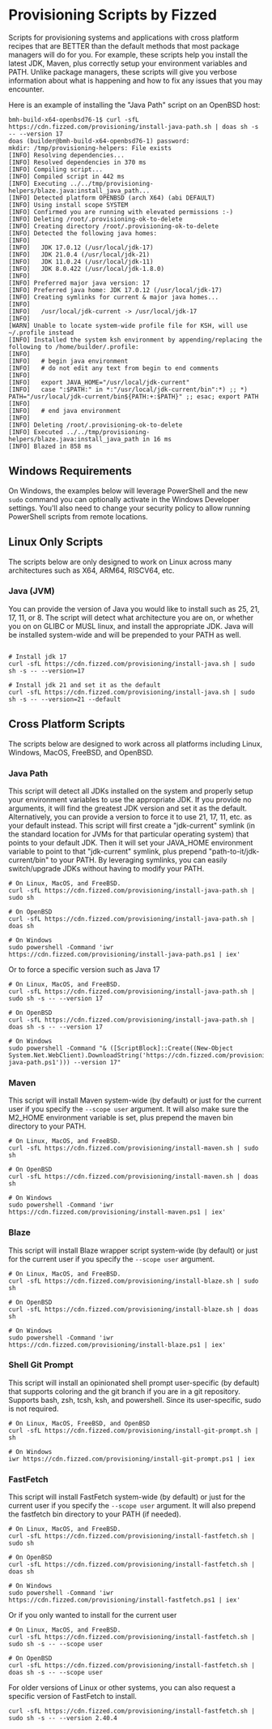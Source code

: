 # Provisioning Scripts by Fizzed

Scripts for provisioning systems and applications with cross platform recipes that are BETTER than the default methods
that most package managers will do for you.  For example, these scripts help you install the latest JDK, Maven, plus
correctly setup your environment variables and PATH. Unlike package managers, these scripts will give you verbose
information about what is happening and how to fix any issues that you may encounter.

Here is an example of installing the "Java Path" script on an OpenBSD host:

```shell
bmh-build-x64-openbsd76-1$ curl -sfL https://cdn.fizzed.com/provisioning/install-java-path.sh | doas sh -s -- --version 17
doas (builder@bmh-build-x64-openbsd76-1) password: 
mkdir: /tmp/provisioning-helpers: File exists
[INFO] Resolving dependencies...
[INFO] Resolved dependencies in 370 ms
[INFO] Compiling script...
[INFO] Compiled script in 442 ms
[INFO] Executing ../../tmp/provisioning-helpers/blaze.java:install_java_path...
[INFO] Detected platform OPENBSD (arch X64) (abi DEFAULT)
[INFO] Using install scope SYSTEM
[INFO] Confirmed you are running with elevated permissions :-)
[INFO] Deleting /root/.provisioning-ok-to-delete
[INFO] Creating directory /root/.provisioning-ok-to-delete
[INFO] Detected the following java homes:
[INFO] 
[INFO]   JDK 17.0.12 (/usr/local/jdk-17)
[INFO]   JDK 21.0.4 (/usr/local/jdk-21)
[INFO]   JDK 11.0.24 (/usr/local/jdk-11)
[INFO]   JDK 8.0.422 (/usr/local/jdk-1.8.0)
[INFO] 
[INFO] Preferred major java version: 17
[INFO] Preferred java home: JDK 17.0.12 (/usr/local/jdk-17)
[INFO] Creating symlinks for current & major java homes...
[INFO] 
[INFO]   /usr/local/jdk-current -> /usr/local/jdk-17
[INFO] 
[WARN] Unable to locate system-wide profile file for KSH, will use ~/.profile instead
[INFO] Installed the system ksh environment by appending/replacing the following to /home/builder/.profile:
[INFO] 
[INFO]   # begin java environment
[INFO]   # do not edit any text from begin to end comments
[INFO]   
[INFO]   export JAVA_HOME="/usr/local/jdk-current"
[INFO]   case ":$PATH:" in *:"/usr/local/jdk-current/bin":*) ;; *) PATH="/usr/local/jdk-current/bin${PATH:+:$PATH}" ;; esac; export PATH
[INFO]   
[INFO]   # end java environment
[INFO] 
[INFO] Deleting /root/.provisioning-ok-to-delete
[INFO] Executed ../../tmp/provisioning-helpers/blaze.java:install_java_path in 16 ms
[INFO] Blazed in 858 ms
```

## Windows Requirements

On Windows, the examples below will leverage PowerShell and the new `sudo` command you can optionally activate in
the Windows Developer settings. You'll also need to change your security policy to allow running PowerShell scripts
from remote locations.



## Linux Only Scripts

The scripts below are only designed to work on Linux across many architectures such as X64, ARM64, RISCV64, etc.

### Java (JVM)

You can provide the version of Java you would like to install such as 25, 21, 17, 11, or 8. The script will detect
what architecture you are on, or whether you on on GLIBC or MUSL linux, and install the appropriate JDK. Java will
be installed system-wide and will be prepended to your PATH as well.

```shell

# Install jdk 17
curl -sfL https://cdn.fizzed.com/provisioning/install-java.sh | sudo sh -s -- --version=17

# Install jdk 21 and set it as the default
curl -sfL https://cdn.fizzed.com/provisioning/install-java.sh | sudo sh -s -- --version=21 --default
```



## Cross Platform Scripts

The scripts below are designed to work across all platforms including Linux, Windows, MacOS, FreeBSD, and OpenBSD.



### Java Path

This script will detect all JDKs installed on the system and properly setup your environment variables to use the
appropriate JDK. If you provide no arguments, it will find the greatest JDK version and set it as the default. 
Alternatively, you can provide a version to force it to use 21, 17, 11, etc. as your default instead. This script will
first create a "jdk-current" symlink (in the standard location for JVMs for that particular operating system) that points
to your default JDK. Then it will set your JAVA_HOME environment variable to point to that "jdk-current" symlink, plus
prepend "path-to-it/jdk-current/bin" to your PATH. By leveraging symlinks, you can easily switch/upgrade JDKs without
having to modify your PATH.

```shell
# On Linux, MacOS, and FreeBSD.
curl -sfL https://cdn.fizzed.com/provisioning/install-java-path.sh | sudo sh

# On OpenBSD
curl -sfL https://cdn.fizzed.com/provisioning/install-java-path.sh | doas sh

# On Windows
sudo powershell -Command 'iwr https://cdn.fizzed.com/provisioning/install-java-path.ps1 | iex'
```

Or to force a specific version such as Java 17

```shell
# On Linux, MacOS, and FreeBSD.
curl -sfL https://cdn.fizzed.com/provisioning/install-java-path.sh | sudo sh -s -- --version 17

# On OpenBSD
curl -sfL https://cdn.fizzed.com/provisioning/install-java-path.sh | doas sh -s -- --version 17

# On Windows
sudo powershell -Command "& ([ScriptBlock]::Create((New-Object System.Net.WebClient).DownloadString('https://cdn.fizzed.com/provisioning/install-java-path.ps1'))) --version 17"
```



### Maven

This script will install Maven system-wide (by default) or just for the current user if you specify the `--scope user`
argument. It will also make sure the M2_HOME environment variable is set, plus prepend the maven bin directory to
your PATH.

```shell
# On Linux, MacOS, and FreeBSD.
curl -sfL https://cdn.fizzed.com/provisioning/install-maven.sh | sudo sh

# On OpenBSD
curl -sfL https://cdn.fizzed.com/provisioning/install-maven.sh | doas sh

# On Windows
sudo powershell -Command 'iwr https://cdn.fizzed.com/provisioning/install-maven.ps1 | iex'
```



### Blaze

This script will install Blaze wrapper script system-wide (by default) or just for the current user if you specify the `--scope user`
argument.

```shell
# On Linux, MacOS, and FreeBSD.
curl -sfL https://cdn.fizzed.com/provisioning/install-blaze.sh | sudo sh

# On OpenBSD
curl -sfL https://cdn.fizzed.com/provisioning/install-blaze.sh | doas sh

# On Windows
sudo powershell -Command 'iwr https://cdn.fizzed.com/provisioning/install-blaze.ps1 | iex'
```



### Shell Git Prompt

This script will install an opinionated shell prompt user-specific (by default) that supports coloring and the git branch
if you are in a git repository. Supports bash, zsh, tcsh, ksh, and powershell. Since its user-specific, sudo is not
required.

```shell
# On Linux, MacOS, FreeBSD, and OpenBSD
curl -sfL https://cdn.fizzed.com/provisioning/install-git-prompt.sh | sh

# On Windows
iwr https://cdn.fizzed.com/provisioning/install-git-prompt.ps1 | iex
```



### FastFetch

This script will install FastFetch system-wide (by default) or just for the current user if you specify the `--scope user`
argument. It will also prepend the fastfetch bin directory to your PATH (if needed).

```shell
# On Linux, MacOS, and FreeBSD.
curl -sfL https://cdn.fizzed.com/provisioning/install-fastfetch.sh | sudo sh

# On OpenBSD
curl -sfL https://cdn.fizzed.com/provisioning/install-fastfetch.sh | doas sh

# On Windows
sudo powershell -Command 'iwr https://cdn.fizzed.com/provisioning/install-fastfetch.ps1 | iex'
```

Or if you only wanted to install for the current user

```shell
# On Linux, MacOS, and FreeBSD.
curl -sfL https://cdn.fizzed.com/provisioning/install-fastfetch.sh | sudo sh -s -- --scope user

# On OpenBSD
curl -sfL https://cdn.fizzed.com/provisioning/install-fastfetch.sh | doas sh -s -- --scope user
```

For older versions of Linux or other systems, you can also request a specific version of FastFetch to install.

```shell
curl -sfL https://cdn.fizzed.com/provisioning/install-fastfetch.sh | sudo sh -s -- --version 2.40.4
```
